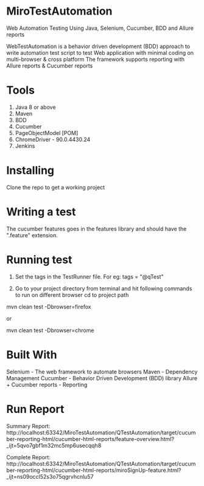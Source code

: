 # MiroTestAutomation

Web Automation Testing Using Java, Selenium, Cucumber, BDD and Allure reports

WebTestAutomation is a behavior driven development (BDD) approach to write automation test script to test Web application with minimal coding on multi-browser & cross platform
The framework supports reporting with Allure reports & Cucumber reports
# Tools

1) Java 8 or above
2) Maven
3) BDD
4) Cucumber
5) PageObjectModel [POM]
6) ChromeDriver - 90.0.4430.24
7) Jenkins

# Installing
Clone the repo to get a working project

# Writing a test

The cucumber features goes in the features library and should have the ".feature" extension.

# Running test

1) Set the tags in the TestRunner file.
For eg: tags = "@qTest"

2) Go to your project directory from terminal and hit following commands to run on different browser
cd to project path

 mvn clean test -Dbrowser=firefox

or 

 mvn clean test -Dbrowser=chrome

# Built With
Selenium - The web framework to automate browsers
Maven - Dependency Management
Cucumber - Behavior Driven Development (BDD) library
Allure + Cucumber reports - Reporting

# Run Report
Summary Report:
http://localhost:63342/MiroTestAutomation/QTestAutomation/target/cucumber-reporting-html/cucumber-html-reports/feature-overview.html?_ijt=5qvo7gbf1m32mc5mp6usecqqh8

Complete Report:
http://localhost:63342/MiroTestAutomation/QTestAutomation/target/cucumber-reporting-html/cucumber-html-reports/miroSignUp-feature.html?_ijt=ns09occl52s3o75qgrvhcnlu57
